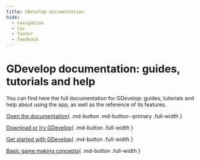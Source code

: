 ```yaml
---
title: GDevelop documentation
hide:
  - navigation
  - toc
  - footer
  - feedback
---
```


# GDevelop documentation: guides, tutorials and help

You can find here the full documentation for GDevelop: guides, tutorials and help about using the app, as well as the reference of its features.

[Open the documentation](gdevelop5/index.md){ .md-button .md-button--primary .full-width }

[Download or try GDevelop](https://gdevelop.io/download){ .md-button .full-width }

[Get started with GDevelop](gdevelop5/getting_started/index.md){ .md-button .full-width }

[Basic game making concepts](gdevelop5/tutorials/basic-game-making-concepts/index.md){ .md-button .full-width }
